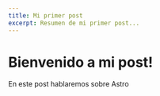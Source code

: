 ```yaml
---
title: Mi primer post
excerpt: Resumen de mi primer post...
---
```


# Bienvenido a mi post!

En este post hablaremos sobre Astro